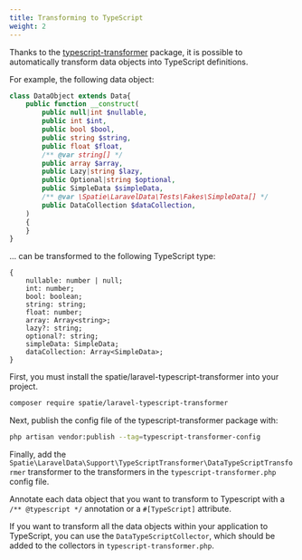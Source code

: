 ```yaml
---
title: Transforming to TypeScript
weight: 2
---
```


Thanks to the [typescript-transformer](https://github.com/spatie/typescript-transformer) package, it is possible to automatically transform data objects into TypeScript definitions.


For example, the following data object:

```php
class DataObject extends Data{
    public function __construct(
        public null|int $nullable,
        public int $int,
        public bool $bool,
        public string $string,
        public float $float,
        /** @var string[] */
        public array $array,
        public Lazy|string $lazy,
        public Optional|string $optional,
        public SimpleData $simpleData,
        /** @var \Spatie\LaravelData\Tests\Fakes\SimpleData[] */
        public DataCollection $dataCollection,
    )
    {
    }
}
```

 ... can be transformed to the following TypeScript type:

```tsx
{
    nullable: number | null;
    int: number;
    bool: boolean;
    string: string;
    float: number;
    array: Array<string>;
    lazy?: string;
    optional?: string;
    simpleData: SimpleData;
    dataCollection: Array<SimpleData>;
}
```

First, you must install the spatie/laravel-typescript-transformer into your project.

```bash
composer require spatie/laravel-typescript-transformer
```

Next, publish the config file of the typescript-transformer package with:


```bash
php artisan vendor:publish --tag=typescript-transformer-config
```

Finally, add the `Spatie\LaravelData\Support\TypeScriptTransformer\DataTypeScriptTransformer` transformer to the transformers in the `typescript-transformer.php` config file.

Annotate each data object that you want to transform to Typescript with a `/** @typescript */` annotation or a `#[TypeScript]` attribute.

If you want to transform all the data objects within your application to TypeScript, you can use the `DataTypeScriptCollector`, which should be added to the collectors in `typescript-transformer.php`.
